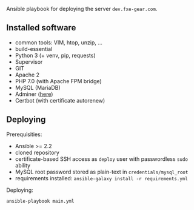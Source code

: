 Ansible playbook for deploying the server `dev.fxe-gear.com`.

Installed software
---

- common tools: VIM, htop, unzip, ...
- build-essential
- Python 3 (+ venv, pip, requests)
- Supervisor
- GIT
- Apache 2
- PHP 7.0 (with Apache FPM bridge)
- MySQL (MariaDB)
- Adminer ([here](https://dev.fxe-gear.com/adminer))
- Certbot (with certificate autorenew)

Deploying
---

Prerequisities:

- Ansible >= 2.2
- cloned repository
- certificate-based SSH access as `deploy` user with passwordless `sudo` ability
- MySQL root password stored as plain-text in `credentials/mysql_root`
- requirements installed: `ansible-galaxy install -r requirements.yml`

Deploying:

`ansible-playbook main.yml`
